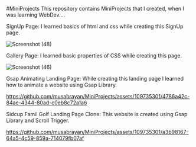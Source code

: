 #MiniProjects
This repository contains MiniProjects that I created, when I was learning WebDev....

SignUp Page:
I learned basics of html and css while creating this SignUp page.

![Screenshot (48)](https://github.com/musabrayan/MiniProjects/assets/109735301/ed09996c-e7aa-4cda-a96c-e14e51468cff)


Gallery Page:
I learned basic properties of CSS while creating this page.

![Screenshot (46)](https://github.com/musabrayan/MiniProjects/assets/109735301/1ed11687-a800-4a59-8b89-33002237cf17)


Gsap Animating Landing Page:
While creating this landing page I learned how to animate a website using Gsap Library.

https://github.com/musabrayan/MiniProjects/assets/109735301/4786a42c-84ae-4344-80ad-c0eb8c72a1a6



Sidcup Famil Golf Landing Page Clone:
This website is created using Gsap Library and Scroll Trigger.

https://github.com/musabrayan/MiniProjects/assets/109735301/a3b98167-64a5-4c59-859a-714079fb07af



